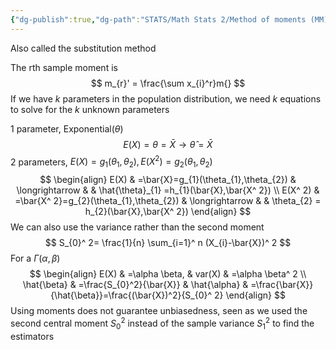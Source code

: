 ```yaml
---
{"dg-publish":true,"dg-path":"STATS/Math Stats 2/Method of moments (MM).md","permalink":"/stats/math-stats-2/method-of-moments-mm/","created":"2025-02-06T12:23:45.310-05:00","updated":"2025-07-07T17:32:42.499-04:00"}
---
```


Also called the substitution method

The rth sample moment is
$$
m_{r}' =  \frac{\sum x_{i}^r}m{}
$$
If we have $k$ parameters in the population distribution, we need $k$ equations to solve for the $k$ unknown parameters

1 parameter, Exponential($\theta$)
$$
E(X)=\theta=\bar{X}\longrightarrow \hat{\theta}=\bar{X}
$$
2 parameters, $E(X)=g_{1}(\theta_{1},\theta_{2}), E(X^ 2)=g_{2}(\theta_{1},\theta_{2})$
$$
\begin{align}
E(X) & =\bar{X}=g_{1}(\theta_{1},\theta_{2})  &  \longrightarrow  &  & \hat{\theta}_{1}  =h_{1}(\bar{X},\bar{X^ 2}) \\
E(X^ 2) & =\bar{X^ 2}=g_{2}(\theta_{1},\theta_{2})  & \longrightarrow & & \theta_{2} = h_{2}(\bar{X},\bar{X^ 2}) 
\end{align}
$$
We can also use the variance rather than the second moment
$$
S_{0}^ 2= \frac{1}{n} \sum_{i=1}^ n (X_{i}-\bar{X})^ 2
$$
For a $\Gamma(\alpha,\beta)$
$$
\begin{align}
E(X) & =\alpha \beta, &  var(X) & =\alpha \beta^ 2  \\
\hat{\beta} & =\frac{S_{0}^2}{\bar{X}} & \hat{\alpha} & =\frac{\bar{X}}{\hat{\beta}}=\frac{(\bar{X})^2}{S_{0}^ 2}
\end{align}
$$
Using moments does not guarantee unbiasedness, seen as we used the second central moment $S_{0}^ 2$ instead of the sample variance $S_{1}^ 2$ to find the estimators


